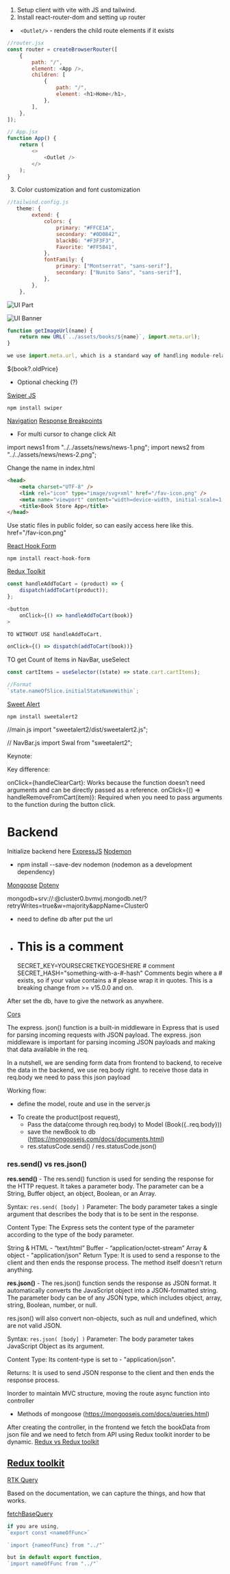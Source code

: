 1. Setup client with vite with JS and tailwind.
2. Install react-router-dom and setting up router

-   ` <Outlet/>` - renders the child route elements if it exists

```js
//router.jsx
const router = createBrowserRouter([
    {
        path: "/",
        element: <App />,
        children: [
            {
                path: "/",
                element: <h1>Home</h1>,
            },
        ],
    },
]);

// App.jsx
function App() {
    return (
        <>
            <Outlet />
        </>
    );
}
```

3. Color customization and font customization

```js
//tailwind.config.js
   theme: {
        extend: {
            colors: {
                primary: "#FFCE1A",
                secondary: "#0D0842",
                blackBG: "#F3F3F3",
                Favorite: "#FF5841",
            },
            fontFamily: {
                primary: ["Montserrat", "sans-serif"],
                secondary: ["Nunito Sans", "sans-serif"],
            },
        },
    },
```

![UI Part](image.png)

![UI Banner](image-1.png)

```js
function getImageUrl(name) {
    return new URL(`../assets/books/${name}`, import.meta.url);
}

we use import.meta.url, which is a standard way of handling module-relative paths in modern JavaScript.
```

${book?.oldPrice}

-   Optional checking (?)

[Swiper JS](https://swiperjs.com/)

`npm install swiper`

[Navigation](https://swiperjs.com/demos#navigation)
[Response Breakpoints](https://swiperjs.com/demos#responsive-breakpoints)

-   For multi cursor to change click Alt

import news1 from "../../assets/news/news-1.png";
import news2 from "../../assets/news/news-2.png";

Change the name in index.html

```html
<head>
    <meta charset="UTF-8" />
    <link rel="icon" type="image/svg+xml" href="/fav-icon.png" />
    <meta name="viewport" content="width=device-width, initial-scale=1.0" />
    <title>Book Store App</title>
</head>
```

Use static files in public folder, so can easily access here like this.
href="/fav-icon.png"

[React Hook Form](https://react-hook-form.com/get-started)

`npm install react-hook-form`

[Redux Toolkit](https://redux-toolkit.js.org/introduction/getting-started)

```js
const handleAddToCart = (product) => {
    dispatch(addToCart(product));
};

<button
    onClick={() => handleAddToCart(book)}
>

TO WITHOUT USE handleAddToCart,

onClick={() => dispatch(addToCart(book))}

```

TO get Count of Items in NavBar, useSelect

```js
const cartItems = useSelector((state) => state.cart.cartItems);

//Format
`state.nameOfSlice.initialStateNameWithin`;
```

[Sweet Alert](https://sweetalert2.github.io/)

`npm install sweetalert2`

//main.js
import "sweetalert2/dist/sweetalert2.js";

// NavBar.js
import Swal from "sweetalert2";

Keynote:

Key difference:

onClick={handleClearCart}: Works because the function doesn’t need arguments and can be directly passed as a reference.
onClick={() => handleRemoveFromCart(item)}: Required when you need to pass arguments to the function during the button click.

# Backend

Initialize backend here
[ExpressJS](https://expressjs.com/en/starter/installing.html)
[Nodemon](https://www.npmjs.com/package/nodemon)

-   npm install --save-dev nodemon (nodemon as a development dependency)

[Mongoose](https://mongoosejs.com/docs/index.html)
[Dotenv](https://www.npmjs.com/package/dotenv)

mongodb+srv://<uname>:<pwd>@cluster0.bvmvj.mongodb.net/<db-name>?retryWrites=true&w=majority&appName=Cluster0

-   need to define db after put the url

-   # This is a comment
    SECRET_KEY=YOURSECRETKEYGOESHERE # comment
    SECRET_HASH="something-with-a-#-hash"
    Comments begin where a # exists, so if your value contains a # please wrap it in quotes. This is a breaking change from >= v15.0.0 and on.

After set the db, have to give the network as anywhere.

[Cors](https://www.npmjs.com/package/cors)

The express. json() function is a built-in middleware in Express that is used for parsing incoming requests with JSON payload. The express. json middleware is important for parsing incoming JSON payloads and making that data available in the req.

In a nutshell, we are sending form data from frontend to backend, to receive the data in the backend, we use req.body right. to receive those data in req.body we need to pass this json payload

Working flow:

-   define the model, route and use in the server.js

*   To create the product(post request),
    -   Pass the data(come through req.body) to Model (Book({..req.body}))
    -   save the newBook to db (https://mongoosejs.com/docs/documents.html)
    -   res.statusCode.send() / res.statusCode.json()

### res.send() vs res.json()

**res.send()** - The res.send() function is used for sending the response for the HTTP request. It takes a parameter body. The parameter can be a String, Buffer object, an object, Boolean, or an Array.

Syntax:
`res.send( [body] )`
Parameter: The body parameter takes a single argument that describes the body that is to be sent in the response.

Content Type: The Express sets the content type of the parameter according to the type of the body parameter.

String & HTML - “text/html”
Buffer - “application/octet-stream”
Array & object - "application/json"
Return Type: It is used to send a response to the client and then ends the response process. The method itself doesn't return anything.

**res.json()** - The res.json() function sends the response as JSON format. It automatically converts the JavaScript object into a JSON-formatted string. The parameter body can be of any JSON type, which includes object, array, string, Boolean, number, or null.

res.json() will also convert non-objects, such as null and undefined, which are not valid JSON.

Syntax:
`res.json( [body] )`
Parameter: The body parameter takes JavaScript Object as its argument.

Content Type: Its content-type is set to - "application/json".

Returns: It is used to send JSON response to the client and then ends the response process.

Inorder to maintain MVC structure, moving the route async function into controller

-   Methods of mongoose (https://mongoosejs.com/docs/queries.html)

After creating the controller, in the frontend we fetch the bookData from json file and we need to fetch from API using Redux toolkit inorder to be dynamic.
[Redux vs Redux toolkit](https://30dayscoding.com/blog/redux-vs-redux-toolkit)

## [Redux toolkit](https://redux-toolkit.js.org/introduction/getting-started)

[RTK Query](https://redux-toolkit.js.org/rtk-query/overview)

Based on the documentation,
we can capture the things, and how that works.

[fetchBaseQuery](https://redux-toolkit.js.org/rtk-query/api/fetchBaseQuery)

```js
if you are using,
`export const <nameOfFunc>`

`import {nameofFunc} from "../"`

but in default export function,
`import nameOfFunc from "../"`
```
